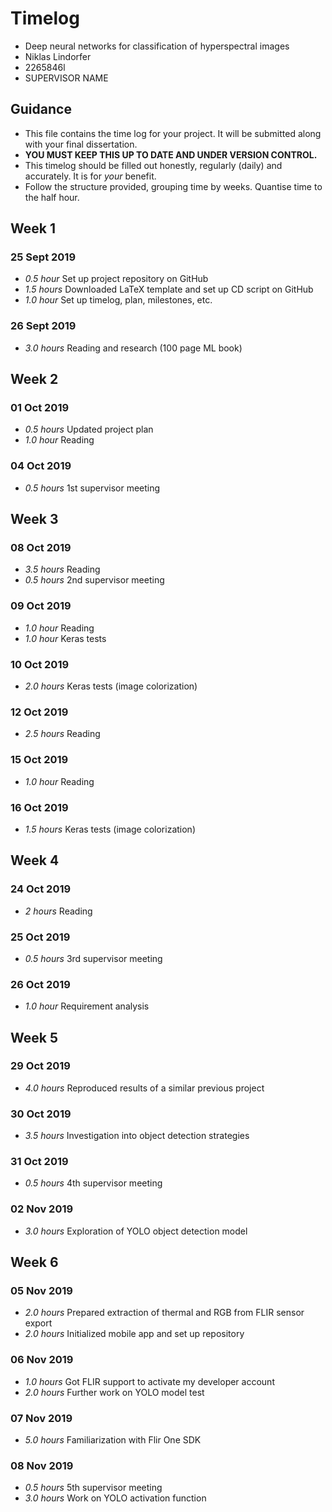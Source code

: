 # Timelog

* Deep neural networks for classification of hyperspectral images
* Niklas Lindorfer
* 2265846l
* SUPERVISOR NAME

## Guidance

* This file contains the time log for your project. It will be submitted along with your final dissertation.
* **YOU MUST KEEP THIS UP TO DATE AND UNDER VERSION CONTROL.**
* This timelog should be filled out honestly, regularly (daily) and accurately. It is for *your* benefit.
* Follow the structure provided, grouping time by weeks.  Quantise time to the half hour.

## Week 1

### 25 Sept 2019

* *0.5 hour* Set up project repository on GitHub
* *1.5 hours* Downloaded LaTeX template and set up CD script on GitHub
* *1.0 hour* Set up timelog, plan, milestones, etc.

### 26 Sept 2019
* *3.0 hours* Reading and research (100 page ML book)


## Week 2

### 01 Oct 2019
* *0.5 hours* Updated project plan
* *1.0 hour* Reading

### 04 Oct 2019
* *0.5 hours* 1st supervisor meeting


## Week 3

### 08 Oct 2019
* *3.5 hours* Reading
* *0.5 hours* 2nd supervisor meeting

### 09 Oct 2019
* *1.0 hour* Reading
* *1.0 hour* Keras tests

### 10 Oct 2019
* *2.0 hours* Keras tests (image colorization)

### 12 Oct 2019
* *2.5 hours* Reading

### 15 Oct 2019
* *1.0 hour* Reading

### 16 Oct 2019
* *1.5 hours* Keras tests (image colorization)

## Week 4

### 24 Oct 2019
* *2 hours* Reading

### 25 Oct 2019
* *0.5 hours* 3rd supervisor meeting

### 26 Oct 2019
* *1.0 hour* Requirement analysis

## Week 5

### 29 Oct 2019
* *4.0 hours* Reproduced results of a similar previous project

### 30 Oct 2019
* *3.5 hours* Investigation into object detection strategies

### 31 Oct 2019
* *0.5 hours* 4th supervisor meeting

### 02 Nov 2019
* *3.0 hours* Exploration of YOLO object detection model

## Week 6

### 05 Nov 2019
* *2.0 hours* Prepared extraction of thermal and RGB from FLIR sensor export
* *2.0 hours* Initialized mobile app and set up repository

### 06 Nov 2019
* *1.0 hours* Got FLIR support to activate my developer account
* *2.0 hours* Further work on YOLO model test

### 07 Nov 2019
* *5.0 hours* Familiarization with Flir One SDK

### 08 Nov 2019
* *0.5 hours* 5th supervisor meeting
* *3.0 hours* Work on YOLO activation function





